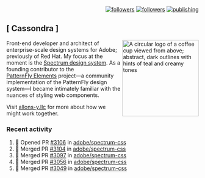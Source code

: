 <p align="right"><a rel="me" href="https://front-end.social/@castastrophe">
    <img alt="followers" title="Follow me on Mastodon" src="https://img.shields.io/mastodon/follow/109297102751309835?domain=https%3A%2F%2Ffront-end.social&label=Follow&logo=mastodon&logoColor=white&style=for-the-badge&labelColor=008080&color=006969"/></a>
  <a href="https://codepen.io/castastrophe/">
    <img alt="followers" title="Follow me on CodePen" src="https://img.shields.io/badge/23-1?color=640464&labelColor=7c007c&style=for-the-badge&logo=codepen&label=Follow"/></a>
<a href="https://castastrophe.medium.com/">
    <img alt="publishing" title="View articles on Medium" src="https://img.shields.io/badge/107-1?color=666&labelColor=444&label=subscribe&logo=medium&logoColor=white&style=for-the-badge"/></a>
</p>

## [&nbsp;Cassondra&nbsp;]

<img align="right" src="https://github-production-user-asset-6210df.s3.amazonaws.com/1840295/253016758-ba468774-1cd3-42c2-8f43-947b5eeb5edf.png" height="200" alt="A circular logo of a coffee cup viewed from above; abstract, dark outlines with hints of teal and creamy tones">

Front-end developer and architect of enterprise-scale design systems for Adobe; previously of Red Hat. My focus at the moment is the [Spectrum design system](https://github.com/adobe/spectrum-css). As a founding contributor to the [PatternFly&nbsp;Elements](https://github.com/patternfly/patternfly-elements) project&mdash;a community implementation of the PatternFly design system&mdash;I became intimately familiar with the nuances of styling web components.

Visit [allons-y.llc](http://allons-y.llc/) for more about how we might work together.

### Recent activity

<!--START_SECTION:activity-->
1. 💪 Opened PR [#3106](https://github.com/adobe/spectrum-css/pull/3106) in [adobe/spectrum-css](https://github.com/adobe/spectrum-css)
2. 🎉 Merged PR [#3104](https://github.com/adobe/spectrum-css/pull/3104) in [adobe/spectrum-css](https://github.com/adobe/spectrum-css)
3. 🎉 Merged PR [#3097](https://github.com/adobe/spectrum-css/pull/3097) in [adobe/spectrum-css](https://github.com/adobe/spectrum-css)
4. 🎉 Merged PR [#3056](https://github.com/adobe/spectrum-css/pull/3056) in [adobe/spectrum-css](https://github.com/adobe/spectrum-css)
5. 🎉 Merged PR [#3049](https://github.com/adobe/spectrum-css/pull/3049) in [adobe/spectrum-css](https://github.com/adobe/spectrum-css)
<!--END_SECTION:activity-->
